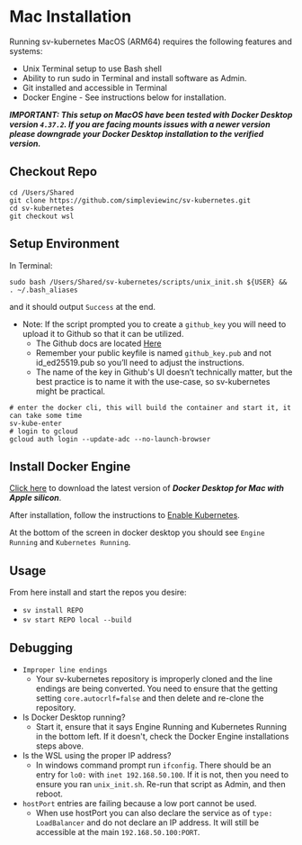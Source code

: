 # Mac Installation

Running sv-kubernetes MacOS (ARM64) requires the following features and systems:

* Unix Terminal setup to use Bash shell
* Ability to run sudo in Terminal and install software as Admin.
* Git installed and accessible in Terminal
* Docker Engine - See instructions below for installation.

**_IMPORTANT: This setup on MacOS have been tested with Docker Desktop version `4.37.2`. If you are facing mounts issues with a newer version please downgrade your Docker Desktop installation to the verified version._**


## Checkout Repo

```
cd /Users/Shared
git clone https://github.com/simpleviewinc/sv-kubernetes.git
cd sv-kubernetes
git checkout wsl
```


## Setup Environment

In Terminal:

```
sudo bash /Users/Shared/sv-kubernetes/scripts/unix_init.sh ${USER} && . ~/.bash_aliases
```

and it should output `Success` at the end.

* Note: If the script prompted you to create a `github_key` you will need to upload it to Github so that it can be utilized.
    * The Github docs are located [Here](https://docs.github.com/en/authentication/connecting-to-github-with-ssh/adding-a-new-ssh-key-to-your-github-account?platform=linux&tool=webui)
    * Remember your public keyfile is named `github_key.pub` and not id_ed25519.pub so you’ll need to adjust the instructions.
    * The name of the key in Github's UI doesn’t technically matter, but the best practice is to name it with the use-case, so sv-kubernetes might be practical.

```
# enter the docker cli, this will build the container and start it, it can take some time
sv-kube-enter
# login to gcloud
gcloud auth login --update-adc --no-launch-browser
```

## Install Docker Engine

[Click here](https://docs.docker.com/desktop/setup/install/mac-install/) to download the latest version of **_Docker Desktop for Mac with Apple silicon_**.

After installation, follow the instructions to [Enable Kubernetes](https://docs.docker.com/desktop/features/kubernetes/#install-and-turn-on-kubernetes).

At the bottom of the screen in docker desktop you should see `Engine Running` and `Kubernetes Running`.


## Usage

From here install and start the repos you desire:

* `sv install REPO`
* `sv start REPO local --build`


## Debugging

* `Improper line endings`
    * Your sv-kubernetes repository is improperly cloned and the line endings are being converted. You need to ensure that the getting setting `core.autocrlf=false` and then delete and re-clone the repository.
* Is Docker Desktop running?
    * Start it, ensure that it says Engine Running and Kubernetes Running in the bottom left. If it doesn't, check the Docker Engine installations steps above.
* Is the WSL using the proper IP address?
    * In windows command prompt run `ifconfig`. There should be an entry for `lo0:` with `inet 192.168.50.100`. If it is not, then you need to ensure you ran `unix_init.sh`. Re-run that script as Admin, and then reboot.
* `hostPort` entries are failing because a low port cannot be used.
    * When use hostPort you can also declare the service as of `type: LoadBalancer` and do not declare an IP address. It will still be accessible at the main `192.168.50.100:PORT`.
